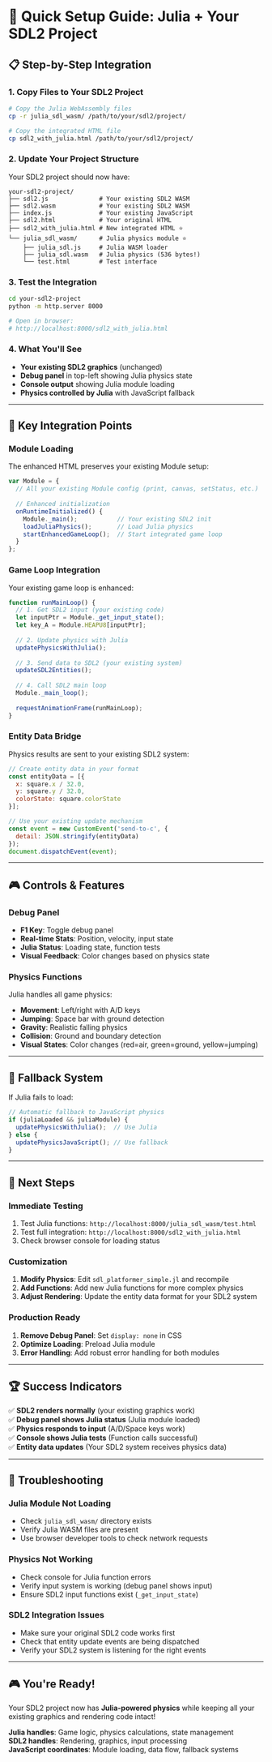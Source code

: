 # 🚀 Quick Setup Guide: Julia + Your SDL2 Project

## 📋 **Step-by-Step Integration**

### **1. Copy Files to Your SDL2 Project**
```bash
# Copy the Julia WebAssembly files
cp -r julia_sdl_wasm/ /path/to/your/sdl2/project/

# Copy the integrated HTML file
cp sdl2_with_julia.html /path/to/your/sdl2/project/
```

### **2. Update Your Project Structure**
Your SDL2 project should now have:
```
your-sdl2-project/
├── sdl2.js              # Your existing SDL2 WASM
├── sdl2.wasm            # Your existing SDL2 WASM  
├── index.js             # Your existing JavaScript
├── sdl2.html            # Your original HTML
├── sdl2_with_julia.html # New integrated HTML ⭐
└── julia_sdl_wasm/      # Julia physics module ⭐
    ├── julia_sdl.js     # Julia WASM loader
    ├── julia_sdl.wasm   # Julia physics (536 bytes!)
    └── test.html        # Test interface
```

### **3. Test the Integration**
```bash
cd your-sdl2-project
python -m http.server 8000

# Open in browser:
# http://localhost:8000/sdl2_with_julia.html
```

### **4. What You'll See**
- **Your existing SDL2 graphics** (unchanged)
- **Debug panel** in top-left showing Julia physics state
- **Console output** showing Julia module loading
- **Physics controlled by Julia** with JavaScript fallback

---

## 🔧 **Key Integration Points**

### **Module Loading**
The enhanced HTML preserves your existing Module setup:
```javascript
var Module = {
  // All your existing Module config (print, canvas, setStatus, etc.)
  
  // Enhanced initialization
  onRuntimeInitialized() {
    Module._main();           // Your existing SDL2 init
    loadJuliaPhysics();       // Load Julia physics
    startEnhancedGameLoop();  // Start integrated game loop
  }
};
```

### **Game Loop Integration**
Your existing game loop is enhanced:
```javascript
function runMainLoop() {
  // 1. Get SDL2 input (your existing code)
  let inputPtr = Module._get_input_state();
  let key_A = Module.HEAPU8[inputPtr];
  
  // 2. Update physics with Julia
  updatePhysicsWithJulia();
  
  // 3. Send data to SDL2 (your existing system)
  updateSDL2Entities();
  
  // 4. Call SDL2 main loop
  Module._main_loop();
  
  requestAnimationFrame(runMainLoop);
}
```

### **Entity Data Bridge**
Physics results are sent to your existing SDL2 system:
```javascript
// Create entity data in your format
const entityData = [{
  x: square.x / 32.0,
  y: square.y / 32.0,
  colorState: square.colorState
}];

// Use your existing update mechanism
const event = new CustomEvent('send-to-c', { 
  detail: JSON.stringify(entityData) 
});
document.dispatchEvent(event);
```

---

## 🎮 **Controls & Features**

### **Debug Panel**
- **F1 Key**: Toggle debug panel
- **Real-time Stats**: Position, velocity, input state
- **Julia Status**: Loading state, function tests
- **Visual Feedback**: Color changes based on physics state

### **Physics Functions**
Julia handles all game physics:
- **Movement**: Left/right with A/D keys
- **Jumping**: Space bar with ground detection
- **Gravity**: Realistic falling physics
- **Collision**: Ground and boundary detection
- **Visual States**: Color changes (red=air, green=ground, yellow=jumping)

---

## 🔄 **Fallback System**

If Julia fails to load:
```javascript
// Automatic fallback to JavaScript physics
if (juliaLoaded && juliaModule) {
  updatePhysicsWithJulia();  // Use Julia
} else {
  updatePhysicsJavaScript(); // Use fallback
}
```

---

## 🎯 **Next Steps**

### **Immediate Testing**
1. Test Julia functions: `http://localhost:8000/julia_sdl_wasm/test.html`
2. Test full integration: `http://localhost:8000/sdl2_with_julia.html`
3. Check browser console for loading status

### **Customization**
1. **Modify Physics**: Edit `sdl_platformer_simple.jl` and recompile
2. **Add Functions**: Add new Julia functions for more complex physics
3. **Adjust Rendering**: Update the entity data format for your SDL2 system

### **Production Ready**
1. **Remove Debug Panel**: Set `display: none` in CSS
2. **Optimize Loading**: Preload Julia module
3. **Error Handling**: Add robust error handling for both modules

---

## 🏆 **Success Indicators**

✅ **SDL2 renders normally** (your existing graphics work)  
✅ **Debug panel shows Julia status** (Julia module loaded)  
✅ **Physics responds to input** (A/D/Space keys work)  
✅ **Console shows Julia tests** (Function calls successful)  
✅ **Entity data updates** (Your SDL2 system receives physics data)  

---

## 🚨 **Troubleshooting**

### **Julia Module Not Loading**
- Check `julia_sdl_wasm/` directory exists
- Verify Julia WASM files are present
- Use browser developer tools to check network requests

### **Physics Not Working**
- Check console for Julia function errors
- Verify input system is working (debug panel shows input)
- Ensure SDL2 input functions exist (`_get_input_state`)

### **SDL2 Integration Issues**
- Make sure your original SDL2 code works first
- Check that entity update events are being dispatched
- Verify your SDL2 system is listening for the right events

---

## 🎮 **You're Ready!**

Your SDL2 project now has **Julia-powered physics** while keeping all your existing graphics and rendering code intact!

**Julia handles**: Game logic, physics calculations, state management  
**SDL2 handles**: Rendering, graphics, input processing  
**JavaScript coordinates**: Module loading, data flow, fallback systems 